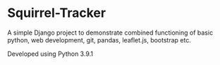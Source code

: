 # Squirrel-Tracker
A simple Django project to demonstrate combined functioning of basic python, web development, git, pandas, leaflet.js, bootstrap etc.

Developed using Python 3.9.1